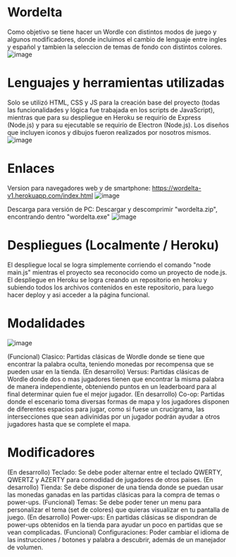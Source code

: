 # Wordelta

Como objetivo se tiene hacer un Wordle con distintos modos de juego y algunos modificadores, donde incluimos el cambio de lenguaje entre ingles y español y tambien la seleccion de temas de fondo con distintos colores.
![image](https://user-images.githubusercontent.com/70908908/168910202-09d68628-1e72-4cd4-aa19-f0d3b2b5dbc1.png)

# Lenguajes y herramientas utilizadas
Solo se utilizó HTML, CSS y JS para la creación base del proyecto (todas las funcionalidades y lógica fue trabajada en los scripts de JavaScript), mientras que para su despliegue en Heroku se requirío de Express (Node.js) y para su ejecutable se requirío de Electron (Node.js).
Los diseños que incluyen iconos y dibujos fueron realizados por nosotros mismos.
![image](https://user-images.githubusercontent.com/70908908/168910314-e064f6f6-1e16-4a2a-97a7-0978700656fd.png)

# Enlaces
Version para navegadores web y de smartphone:
https://wordelta-v1.herokuapp.com/index.html
![image](https://user-images.githubusercontent.com/70908908/168910465-4823a185-0993-4e74-a8aa-62b773b09a91.png)

Descarga para versión de PC:
Descargar y descomprimir "wordelta.zip", encontrando dentro "wordelta.exe"
![image](https://user-images.githubusercontent.com/70908908/168910529-5e3a1601-976d-4754-a88c-45abc464f865.png)

# Despliegues (Localmente / Heroku)
El despliegue local se logra simplemente corriendo el comando "node main.js" mientras el proyecto sea reconocido como un proyecto de node.js.
El despliegue en Heroku se logra creando un repositorio en heroku y subiendo todos los archivos contenidos en este repositorio, para luego hacer deploy y asi acceder a la página funcional.

# Modalidades
![image](https://user-images.githubusercontent.com/70908908/168910732-ccc3b875-d0f1-4480-a87a-e51a9fa18e93.png)

(Funcional) Clasico: Partidas clásicas de Wordle donde se tiene que encontrar la palabra oculta, teniendo monedas por recompensa que se pueden usar en la tienda.
(En desarrollo) Versus: Partidas clásicas de Wordle donde dos o mas jugadores tienen que encontrar la misma palabra de manera independiente, obteniendo puntos en un leaderboard para al final determinar quien fue el mejor jugador.
(En desarrollo) Co-op: Partidas donde el escenario toma diversas formas de mapa y los jugadores disponen de diferentes espacios para jugar, como si fuese un crucigrama, las intersecciones que sean adivinidas por un jugador podrán ayudar a otros jugadores hasta que se complete el mapa.

# Modificadores
(En desarrollo) Teclado: Se debe poder alternar entre el teclado QWERTY, QWERTZ y AZERTY para comodidad de jugadores de otros paises.
(En desarrollo) Tienda: Se debe disponer de una tienda donde se puedan usar las monedas ganadas en las partidas clásicas para la compra de temas o power-ups.
(Funcional) Temas: Se debe poder tener un menu para personalizar el tema (set de colores) que quieras visualizar en tu pantalla de juego.
(En desarrollo) Power-ups: En partidas clásicas se dispondran de power-ups obtenidos en la tienda para ayudar un poco en partidas que se vean complicadas.
(Funcional) Configuraciones: Poder cambiar el idioma de las instrucciones / botones y palabra a descubrir, además de un manejador de volumen.
